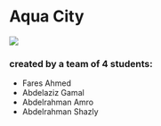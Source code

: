 # Aqua City

<img src = "https://github.com/Fares3993/Aqua-City/assets/84674642/3dc6553d-6a60-43ab-a078-2654c65bca73">

### created by a team of 4 students: 
* Fares Ahmed
* Abdelaziz Gamal
* Abdelrahman Amro
* Abdelrahman Shazly

